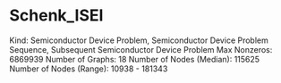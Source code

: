 # Schenk_ISEI

Kind: Semiconductor Device Problem, Semiconductor Device Problem Sequence, Subsequent Semiconductor Device Problem
Max Nonzeros: 6869939
Number of Graphs: 18
Number of Nodes (Median): 115625
Number of Nodes (Range): 10938 - 181343
